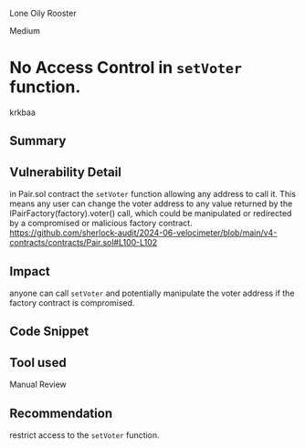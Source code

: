 Lone Oily Rooster

Medium

# No Access Control in `setVoter` function.

krkbaa
## Summary

## Vulnerability Detail
in Pair.sol contract the `setVoter` function allowing any address to call it. This means any user can change the voter address to any value returned by the IPairFactory(factory).voter() call, which could be manipulated or redirected by a compromised or malicious factory contract.
https://github.com/sherlock-audit/2024-06-velocimeter/blob/main/v4-contracts/contracts/Pair.sol#L100-L102

## Impact
anyone can call `setVoter` and potentially manipulate the voter address if the factory contract is compromised.
## Code Snippet

## Tool used

Manual Review

## Recommendation
restrict access to the `setVoter` function.